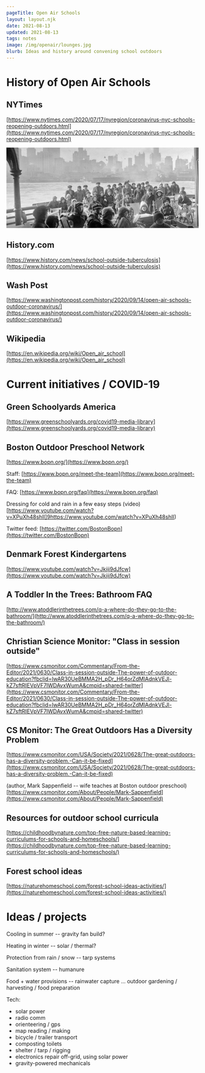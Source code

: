 ```yaml
---
pageTitle: Open Air Schools
layout: layout.njk
date: 2021-08-13
updated: 2021-08-13
tags: notes 
image: /img/openair/lounges.jpg
blurb: Ideas and history around convening school outdoors
---
```


# History of Open Air Schools

## NYTimes

[https://www.nytimes.com/2020/07/17/nyregion/coronavirus-nyc-schools-reopening-outdoors.html](https://www.nytimes.com/2020/07/17/nyregion/coronavirus-nyc-schools-reopening-outdoors.html)

![](/img/openair/converted_ferry.png)

## History.com

[https://www.history.com/news/school-outside-tuberculosis](https://www.history.com/news/school-outside-tuberculosis)

## Wash Post

[https://www.washingtonpost.com/history/2020/09/14/open-air-schools-outdoor-coronavirus/](https://www.washingtonpost.com/history/2020/09/14/open-air-schools-outdoor-coronavirus/)

## Wikipedia

[https://en.wikipedia.org/wiki/Open_air_school](https://en.wikipedia.org/wiki/Open_air_school)

# Current initiatives / COVID-19

## Green Schoolyards America

[https://www.greenschoolyards.org/covid19-media-library](https://www.greenschoolyards.org/covid19-media-library)

## Boston Outdoor Preschool Network

[https://www.bopn.org/](https://www.bopn.org/)

Staff: [https://www.bopn.org/meet-the-team](https://www.bopn.org/meet-the-team)

FAQ: [https://www.bopn.org/faq](https://www.bopn.org/faq)

Dressing for cold and rain in a few easy steps (video) [https://www.youtube.com/watch?v=XPuXh48shII]9https://www.youtube.com/watch?v=XPuXh48shII)

Twitter feed: [https://twitter.com/BostonBopn](https://twitter.com/BostonBopn)

## Denmark Forest Kindergartens

[https://www.youtube.com/watch?v=Jkiij9dJfcw](https://www.youtube.com/watch?v=Jkiij9dJfcw)

## A Toddler In the Trees: Bathroom FAQ

[http://www.atoddlerinthetrees.com/q-a-where-do-they-go-to-the-bathroom/](http://www.atoddlerinthetrees.com/q-a-where-do-they-go-to-the-bathroom/)

## Christian Science Monitor: "Class in session outside"

[https://www.csmonitor.com/Commentary/From-the-Editor/2021/0630/Class-in-session-outside-The-power-of-outdoor-education?fbclid=IwAR30UeBMMA2H_pDr_H64orZdMlAdnkVEJl-kZ7sftRIEVpVF7lWDAvxWumA&cmpid=shared-twitter](https://www.csmonitor.com/Commentary/From-the-Editor/2021/0630/Class-in-session-outside-The-power-of-outdoor-education?fbclid=IwAR30UeBMMA2H_pDr_H64orZdMlAdnkVEJl-kZ7sftRIEVpVF7lWDAvxWumA&cmpid=shared-twitter)

## CS Monitor: The Great Outdoors Has a Diversity Problem

[https://www.csmonitor.com/USA/Society/2021/0628/The-great-outdoors-has-a-diversity-problem.-Can-it-be-fixed](https://www.csmonitor.com/USA/Society/2021/0628/The-great-outdoors-has-a-diversity-problem.-Can-it-be-fixed)

(author, Mark Sappenfield -- wife teaches at Boston outdoor preschool) [https://www.csmonitor.com/About/People/Mark-Sappenfield](https://www.csmonitor.com/About/People/Mark-Sappenfield)

## Resources for outdoor school curricula

[https://childhoodbynature.com/top-free-nature-based-learning-curriculums-for-schools-and-homeschools/](https://childhoodbynature.com/top-free-nature-based-learning-curriculums-for-schools-and-homeschools/)

## Forest school ideas

[https://naturehomeschool.com/forest-school-ideas-activities/](https://naturehomeschool.com/forest-school-ideas-activities/)


# Ideas / projects

Cooling in summer -- gravity fan build?

Heating in winter -- solar / thermal?

Protection from rain / snow -- tarp systems

Sanitation system -- humanure

Food + water provisions -- rainwater capture ... outdoor gardening / harvesting / food preparation

Tech:

- solar power
- radio comm
- orienteering / gps
- map reading / making
- bicycle / trailer transport
- composting toilets
- shelter / tarp / rigging
- electronics repair off-grid, using solar power
- gravity-powered mechanicals



